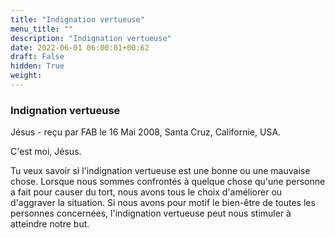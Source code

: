 ```yaml
---
title: "Indignation vertueuse"
menu_title: ""
description: "Indignation vertueuse"
date: 2022-06-01 06:00:01+00:62
draft: False
hidden: True
weight:
---
```

### Indignation vertueuse

Jésus - reçu par FAB le 16 Mai 2008, Santa Cruz, Californie, USA.

C'est moi, Jésus.

Tu veux savoir si l'indignation vertueuse est une bonne ou une mauvaise chose. Lorsque nous sommes confrontés à quelque chose qu'une personne a fait pour causer du tort, nous avons tous le choix d'améliorer ou d'aggraver la situation. Si nous avons pour motif le bien-être de toutes les personnes concernées, l'indignation vertueuse peut nous stimuler à atteindre notre but.
